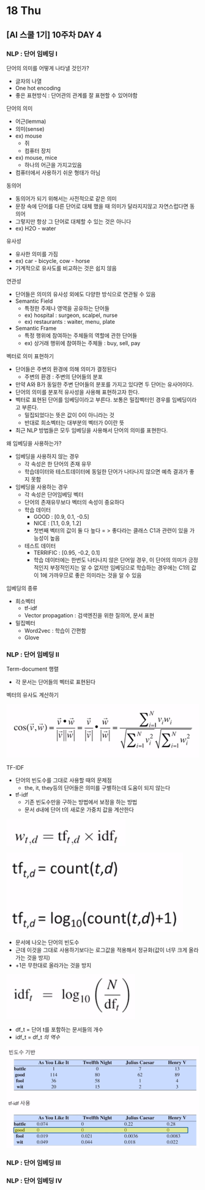 # 18 Thu

## \[AI 스쿨 1기\] 10주차 DAY 4

### NLP : 단어 임베딩 I

단어의 의미를 어떻게 나타낼 것인가?

* 글자의 나열
* One hot encoding
* 좋은 표현방식 : 단어관의 관계를 잘 표현할 수 있어야함

단어의 의미

* 어근\(lemma\)
* 의미\(sense\)
* ex\) mouse
  * 쥐
  * 컴퓨터 장치
* ex\) mouse, mice
  * 하나의 어근을 가지고있음
* 컴퓨터에서 사용하기 쉬운 형태가 아님

동의어

* 동의어가 되기 위해서는 사전적으로 같은 의미
* 문장 속에 단어를 다른 단어로 대체 했을 때 의미가 달라지지않고 자연스럽다면 동의어
* 그렇지만 항상 그 단어로 대체할 수 있는 것은 아니다
* ex\) H2O - water

유사성

* 유사한 의미를 가짐
* ex\) car - bicycle, cow - horse
* 기계적으로 유사도를 비교하는 것은 쉽지 않음

연관성

* 단어들은 의미의 유사성 외에도 다양한 방식으로 연관될 수 있음
* Semantic Field
  * 특정한 주제나 영역을 공유하는 단어들
  * ex\) hospital : surgeon, scalpel, nurse
  * ex\) restaurants : waiter, menu, plate
* Semantic Frame
  * 특정 행위에 참여하는 주체들의 역할에 관한 단어들
  * ex\) 상거래 행위에 참여하는 주체들 : buy, sell, pay

벡터로 의미 표현하기

* 단어들은 주변의 환경에 의해 의미가 결정된다
  * 주변의 환경 : 주변의 단어들의 분포
* 만약 A와 B가 동일한 주변 단어들의 분포를 가지고 있다면 두 단어는 유사어이다.
* 단어의 의미를 분포적 유사성을 사용해 표현하고자 한다.
* 벡터로 표현된 단어를 임베딩이라고 부른다. 보통은 밀집벡터인 경우를 임베딩이라고 부른다.
  * 밀집되었다는 뜻은 값이 0이 아니라는 것
  * 반대로 희소벡터는 대부분의 벡터가 0이란 뜻
* 최근 NLP 방법들은 모두 임베딩을 사용해서 단어의 의미를 표현한다.

왜 임베딩을 사용하는가?

* 임베딩을 사용하지 않는 경우
  * 각 속성은 한 단어의 존재 유무
  * 학습데이터와 테스트데이터에 동일한 단어가 나타나지 않으면 예측 결과가 좋지 못함
* 임베딩을 사용하는 경우
  * 각 속성은 단어임베딩 벡터
  * 단어의 존재유무보다 벡터의 속성이 중요하다
  * 학습 데이터
    * GOOD : \[0.9, 0.1, -0.5\]
    * NICE : \[1.1, 0.9, 1.2\]
    * 첫번째 벡터의 값이 둘 다 높다 = &gt; 좋다라는 클래스 C1과 관련이 있을 가능성이 높음
  * 테스트 데이터
    * TERRIFIC : \[0.95, -0.2, 0.1\]
    * 학습 데이터에는 한번도 나타나지 않은 단어일 경우, 이 단어의 의미가 긍정적인지 부정적인지는 알 수 없지만 임베딩으로 학습하는 경우에는 C1의 값이 1에 가까우므로 좋은 의미라는 것을 알 수 있음

임베딩의 종류

* 희소벡터
  * tf-idf
  * Vector propagation : 검색엔진을 위한 질의어, 문서 표현
* 밀집벡터
  * Word2vec : 학습이 간편함 
  * Glove





### NLP : 단어 임베딩 II

Term-document 행렬

* 각 문서는 단어들의 벡터로 표현된다

벡터의 유사도 계산하기

![](../../.gitbook/assets/image%20%28268%29.png)

 TF-IDF

* 단어의 빈도수를 그대로 사용할 때의 문제점
  * the, it, they등의 단어들은 의미를 구별하는데 도움이 되지 않는다
* tf-idf
  * 기존 빈도수만을 구하는 방법에서 보정을 하는 방법
  * 문서 d내에 단어 t의 새로운 가중치 값을 계산한다

![](../../.gitbook/assets/image%20%28269%29.png)

![](../../.gitbook/assets/image%20%28270%29.png)

* 문서에 나오는 단어의 빈도수
* 근데 이것을 그대로 사용하기보다는 로그값을 적용해서 정규화\(값이 너무 크게 올라가는 것을 방지\)
* +1은 무한대로 올라가는 것을 방지

![](../../.gitbook/assets/image%20%28267%29.png)

* df\_t = 단어 t를 포함하는 문서들의 개수
* idf\_t = df\_t _의 역수_

![](../../.gitbook/assets/image%20%28266%29.png)



### NLP : 단어 임베딩 III





### NLP : 단어 임베딩 IV


